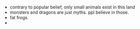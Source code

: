 - contrary to popular belief, only small animals exist in this land
- monsters and dragons are just myths. ppl believe in those.
- fat frogs.
- 